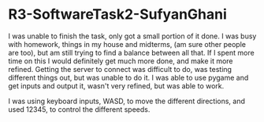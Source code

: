 # R3-SoftwareTask2-SufyanGhani

I was unable to finish the task, only got a small portion of it done. I was busy with homework, things in my house and midterms, (am sure other people are too), but am still trying to find a balance between all that. If I spent more time on this I would definitely get much more done, and make it more refined. Getting the server to connect was difficult to do, was testing different things out, but was unable to do it. I was able to use pygame and get inputs and output it, wasn't very refined, but was able to work.

I was using keyboard inputs, WASD, to move the different directions, and used 12345, to control the different speeds.
